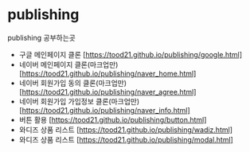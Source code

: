 # publishing
publishing 공부하는곳
* 구글 메인페이지 클론 [https://tood21.github.io/publishing/google.html]
* 네이버 메인페이지 클론(마크업만) [https://tood21.github.io/publishing/naver_home.html]
* 네이버 회원가입 동의 클론(마크업만) [https://tood21.github.io/publishing/naver_agree.html]
* 네이버 회원가입 가입정보 클론(마크업만) [https://tood21.github.io/publishing/naver_info.html]
* 버튼 활용 [https://tood21.github.io/publishing/button.html]
* 와디즈 상품 리스트 [https://tood21.github.io/publishing/wadiz.html]
* 와디즈 상품 리스트 [https://tood21.github.io/publishing/modal.html]
